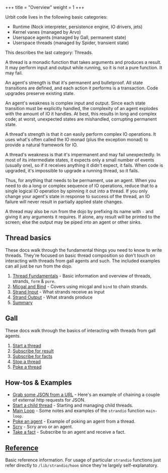 +++
title = "Overview"
weight = 1
+++

Urbit code lives in the following basic categories:

- Runtime (Nock interpreter, persistence engine, IO drivers, jets)
- Kernel vanes (managed by Arvo)
- Userspace agents (managed by Gall, permanent state)
- Userspace threads (managed by Spider, transient state)

This describes the last category: Threads.

A thread is a monadic function that takes arguments and produces a
result. It may perform input and output while running, so it is not a
pure function. It may fail.

An agent's strength is that it's permanent and bulletproof. All state
transitions are defined, and each action it performs is a transaction.
Code upgrades preserve existing state.

An agent's weakness is complex input and output. Since each state
transition must be explicitly handled, the complexity of an agent
explodes with the amount of IO it handles. At best, this results in
long and complex code; at worst, unexpected states are mishandled,
corrupting permanent state.

A thread's strength is that it can easily perform complex IO operations.
It uses what's often called the IO monad (plus the exception monad) to
provide a natural framework for IO.

A thread's weakness is that it's impermanent and may fail unexpectedly.
In most of its intermediate states, it expects only a small number of
events (usually one), so if it receives anything it didn't expect, it
fails. When code is upgraded, it's impossible to upgrade a running
thread, so it fails.

Thus, for anything that needs to be permament, use an agent. When you
need to do a long or complex sequence of IO operations, reduce that to a
single logical IO operation by spinning it out into a thread. If you
only change your agent's state in response to success of the thread, an
IO failure will never result in partially applied state changes.

A thread may also be run from the dojo by prefixing its name with `-`
and giving it any arguments it requires. If alone, any result will be
printed to the screen; else the output may be piped into an agent or
other sinks.

## Thread basics

These docs walk through the fundamental things you need to know to write threads. They're focused on basic thread composition so don't touch on interacting with threads from gall agents and such. The included examples can all just be run from the dojo.

1. [Thread Fundamentals](/guides/additional/threads/basics/fundamentals) - Basic information and overview of threads, strands, `form` & `pure`.
2. [Micgal and Bind](/guides/additional/threads/basics/bind) - Covers using micgal and `bind` to chain strands.
3. [Strand Input](/guides/additional/threads/basics/input) - What strands receive as input
4. [Strand Output](/guides/additional/threads/basics/output) - What strands produce
5. [Summary](/guides/additional/threads/basics/summary)

## Gall

These docs walk through the basics of interacting with threads from gall agents.

1. [Start a thread](/guides/additional/threads/gall/start-thread)
2. [Subscribe for result](/guides/additional/threads/gall/take-result)
3. [Subscribe for facts](/guides/additional/threads/gall/take-facts)
4. [Stop a thread](/guides/additional/threads/gall/stop-thread)
5. [Poke a thread](/guides/additional/threads/gall/poke-thread)

## How-tos & Examples

- [Grab some JSON from a URL](/guides/additional/threads/examples/get-json) - Here's an example of chaining a couple of external http requests for JSON.
- [Start a child thread](/guides/additional/threads/examples/child-thread) - Starting and managing child threads.
- [Main Loop](/guides/additional/threads/examples/main-loop) - Some notes and examples of the `strandio` function `main-loop`.
- [Poke an agent](/guides/additional/threads/examples/poke-agent) - Example of poking an agent from a thread.
- [Scry](/guides/additional/threads/examples/scry) - Scry arvo or an agent.
- [Take a fact](/guides/additional/threads/examples/take-fact) - Subscribe to an agent and receive a fact.

## [Reference](/guides/additional/threads/reference)

Basic reference information. For usage of particular `strandio` functions just refer directly to `/lib/strandio/hoon` since they're largely self-explanatory.
